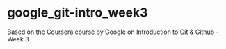 # google_git-intro_week3
Based on the Coursera course by Google on Introduction to Git &amp; Github - Week 3
